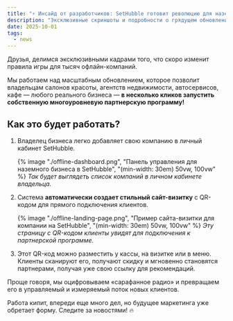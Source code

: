 ```yaml
---
title: "⚡️ Инсайд от разработчиков: SetHubble готовит революцию для наземного бизнеса!"
description: "Эксклюзивные скриншоты и подробности о грядущем обновлении, которое позволит офлайн-бизнесу (салонам, кафе, агентствам) запускать свои партнерские программы."
date: 2025-10-01
tags:
  - news
---
```


Друзья, делимся эксклюзивными кадрами того, что скоро изменит правила игры для тысяч офлайн-компаний.

Мы работаем над масштабным обновлением, которое позволит владельцам салонов красоты, агентств недвижимости, автосервисов, кафе — любого реального бизнеса — **в несколько кликов запустить собственную многоуровневую партнерскую программу!**

## Как это будет работать?

1.  Владелец бизнеса легко добавляет свою компанию в личный кабинет SetHubble.

    {% image "./offline-dashboard.png", "Панель управления для наземного бизнеса в SetHubble", "(min-width: 30em) 50vw, 100vw" %}
    *Так будет выглядеть список компаний в личном кабинете владельца.*

2.  Система **автоматически создает стильный сайт-визитку** с QR-кодом для прямого подключения клиентов.

    {% image "./offline-landing-page.png", "Пример сайта-визитки для компании на SetHubble", "(min-width: 30em) 50vw, 100vw" %}
    *Эту страницу с QR-кодом клиенты увидят для подключения к партнерской программе.*

3.  Этот QR-код можно разместить у кассы, на визитке или в меню. Клиенты сканируют его, получают скидку и мгновенно становятся партнерами, получая уже свою ссылку для рекомендаций.

Проще говоря, мы оцифровываем «сарафанное радио» и превращаем его в управляемый и измеряемый поток новых клиентов.

Работа кипит, впереди еще много дел, но будущее маркетинга уже обретает форму. Следите за новостями! 🔥
